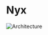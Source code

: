 # Nyx

![Architecture](https://github.com/pwbh/imp/assets/127856937/5c9b5ad1-f009-452c-a504-73e82ce5b9aa)

